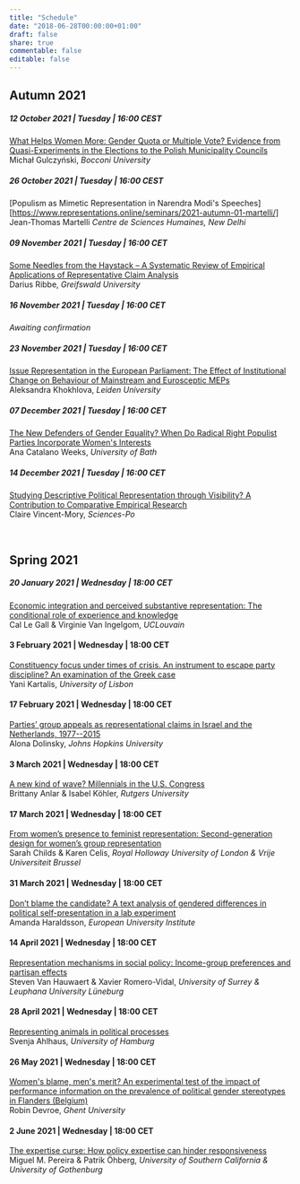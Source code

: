 ```yaml
---
title: "Schedule"
date: "2018-06-28T00:00:00+01:00"
draft: false
share: true
commentable: false
editable: false
---
```


## Autumn 2021

##### 12 October 2021 | Tuesday | 16:00 CEST
[What Helps Women More: Gender Quota or Multiple Vote? Evidence from Quasi-Experiments in the Elections to the Polish Municipality Councils](https://www.representations.online/seminars/2021-autumn-01-gulczynski/)         
Michał Gulczyński, *Bocconi University*

##### 26 October 2021 | Tuesday | 16:00 CEST
[Populism as Mimetic Representation in Narendra Modi's Speeches][https://www.representations.online/seminars/2021-autumn-01-martelli/]
Jean-Thomas Martelli *Centre de Sciences Humaines, New Delhi*

##### 09 November 2021 | Tuesday | 16:00 CET
[Some Needles from the Haystack – A Systematic Review of Empirical Applications of Representative Claim Analysis](https://www.representations.online/seminars/2021-autumn-03-ribbe/)         
Darius Ribbe, *Greifswald University*

##### 16 November 2021 | Tuesday | 16:00 CET
*Awaiting confirmation*

##### 23 November 2021 | Tuesday | 16:00 CET
[Issue Representation in the European Parliament: The Effect of Institutional Change on Behaviour of Mainstream and Eurosceptic MEPs](https://www.representations.online/seminars/2021-autumn-05-khokhlova/)         
Aleksandra Khokhlova, *Leiden University*

##### 07 December 2021 | Tuesday | 16:00 CET
[The New Defenders of Gender Equality? When Do Radical Right Populist Parties Incorporate Women's Interests](https://www.representations.online/seminars/2021-autumn-06-weeks/)         
Ana Catalano Weeks, *University of Bath*

##### 14 December 2021 | Tuesday | 16:00 CET
[Studying Descriptive Political Representation through Visibility? A Contribution to Comparative Empirical Research](https://www.representations.online/seminars/2021-autumn-07-vincent-mory/)         
Claire Vincent-Mory, *Sciences-Po*

<br>

## Spring 2021

##### 20 January 2021 | Wednesday | 18:00 CET
[Economic integration and perceived substantive representation: The conditional role of experience and knowledge](https://www.representations.online/seminars/2021-spring-01-le-gall/)         
Cal Le Gall & Virginie Van Ingelgom, *UCLouvain*

#### 3 February 2021 | Wednesday | 18:00 CET
[Constituency focus under times of crisis. An instrument to escape party discipline? An examination of the Greek case](https://www.representations.online/seminars/2021-spring-02-kartalis/)         
Yani Kartalis, *University of Lisbon*

#### 17 February 2021 | Wednesday | 18:00 CET
[Parties’ group appeals as representational claims in Israel and the Netherlands, 1977--2015](https://www.representations.online/seminars/2021-spring-03-dolinsky/)      
Alona Dolinsky, *Johns Hopkins University*

#### 3 March 2021 | Wednesday | 18:00 CET
[A new kind of wave? Millennials in the U.S. Congress](https://www.representations.online/seminars/2021-spring-04-anlar/)     
Brittany Anlar & Isabel Köhler, *Rutgers University*

#### 17 March 2021 | Wednesday | 18:00 CET
[From women’s presence to feminist representation: Second-generation design for women’s group representation](https://www.representations.online/seminars/2021-spring-05-childs/)     
Sarah Childs & Karen Celis, *Royal Holloway University of London & Vrije Universiteit Brussel*

#### 31 March 2021 | Wednesday | 18:00 CET
[Don’t blame the candidate? A text analysis of gendered differences in political self-presentation in a lab experiment](https://www.representations.online/seminars/2021-spring-06-haraldsson/)     
Amanda Haraldsson, *European University Institute*

#### 14 April 2021 | Wednesday | 18:00 CET
[Representation mechanisms in social policy: Income-group preferences and partisan effects](https://www.representations.online/seminars/2021-spring-07-van-hauwaert/)     
Steven Van Hauwaert & Xavier Romero-Vidal, *University of Surrey & Leuphana University Lüneburg*

#### 28 April 2021 | Wednesday | 18:00 CET
[Representing animals in political processes](https://www.representations.online/seminars/2021-spring-08-ahlhaus/)     
Svenja Ahlhaus, *University of Hamburg*

#### 26 May 2021 | Wednesday | 18:00 CET
[Women's blame, men's merit? An experimental test of the impact of performance information on the prevalence of political gender stereotypes in Flanders (Belgium)](https://www.representations.online/seminars/2021-spring-10-devroe/)    
Robin Devroe, *Ghent University*

#### 2 June 2021 | Wednesday | 18:00 CET
[The expertise curse: How policy expertise can hinder responsiveness](https://www.representations.online/seminars/2021-spring-09-pereira/)     
Miguel M. Pereira & Patrik Öhberg, *University of Southern California & University of Gothenburg*
